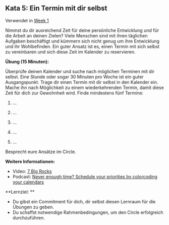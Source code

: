 ## Kata 5: Ein Termin mit dir selbst

Verwendet in [Week 1](0410_Week_01.md)

Nimmst du dir ausreichend Zeit für deine persönliche Entwicklung und für die Arbeit an deinen Zielen? Viele Menschen sind mit ihren täglichen Aufgaben beschäftigt und kümmern sich nicht genug um ihre Entwicklung und ihr Wohlbefinden. Ein guter Ansatz ist es, einen Termin mit sich selbst zu vereinbaren und sich diese Zeit im Kalender zu reservieren.

**Übung (15 Minuten):**

Überprüfe deinen Kalender und suche nach möglichen Terminen mit dir selbst. Eine Stunde oder sogar 30 Minuten pro Woche ist ein guter Ausgangspunkt. Trage dir einen Termin mit dir selbst in den Kalender ein. Mache ihn nach Möglichkeit zu einem wiederkehrenden Termin, damit diese Zeit für dich zur Gewohnheit wird. Finde mindestens fünf Termine:

1. …

2. …

3. …

4. …

5. …

Besprecht eure Ansätze im Circle.

**Weitere Informationen:**

- Video: [7 Big Rocks](https://www.youtube.com/watch?v=fmV0gXpXwDU)
- Podcast: [Never enough time? Schedule your priorities by colorcoding your calendars](http://www.asianefficiency.com/schedule-management/color-code-your-calendar/)

**Lernziel: **

- Du gibst ein Commitment für dich, dir selbst diesen Lernraum für die Übungen zu geben.
- Du schaffst notwendige Rahmenbedingungen, um den Circle erfolgreich durchzuführen.